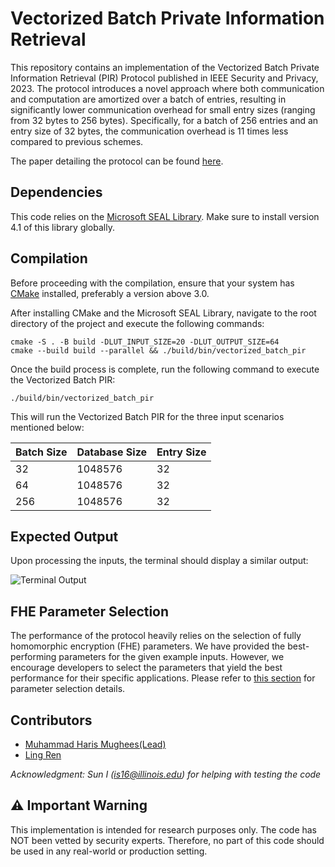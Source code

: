 # Vectorized Batch Private Information Retrieval

This repository contains an implementation of the Vectorized Batch Private Information Retrieval (PIR) Protocol published in IEEE Security and Privacy, 2023. The protocol introduces a novel approach where both communication and computation are amortized over a batch of entries, resulting in significantly lower communication overhead for small entry sizes (ranging from 32 bytes to 256 bytes). Specifically, for a batch of 256 entries and an entry size of 32 bytes, the communication overhead is 11 times less compared to previous schemes.

The paper detailing the protocol can be found [here](https://ia.cr/2022/1262).

## Dependencies

This code relies on the [Microsoft SEAL Library](https://github.com/Microsoft/SEAL#citing-microsoft-seal). Make sure to install version 4.1 of this library globally.

## Compilation

Before proceeding with the compilation, ensure that your system has [CMake](https://cmake.org) installed, preferably a version above 3.0.

After installing CMake and the Microsoft SEAL Library, navigate to the root directory of the project and execute the following commands:

```
cmake -S . -B build -DLUT_INPUT_SIZE=20 -DLUT_OUTPUT_SIZE=64
cmake --build build --parallel && ./build/bin/vectorized_batch_pir
```

Once the build process is complete, run the following command to execute the Vectorized Batch PIR:

```
./build/bin/vectorized_batch_pir
```

This will run the Vectorized Batch PIR for the three input scenarios mentioned below:

| Batch Size | Database Size | Entry Size |
|------------|---------------|------------|
| 32         | 1048576       | 32         |
| 64         | 1048576       | 32         |
| 256        | 1048576       | 32         |

## Expected Output

Upon processing the inputs, the terminal should display a similar output:

![Terminal Output](https://github.com/mhmughees/vectorized_batchpir/assets/6435443/5112f7e3-2087-4223-88f1-4abf2037357d)


## FHE Parameter Selection

The performance of the protocol heavily relies on the selection of fully homomorphic encryption (FHE) parameters. We have provided the best-performing parameters for the given example inputs. However, we encourage developers to select the parameters that yield the best performance for their specific applications. Please refer to [this section](https://github.com/mhmughees/vectorized_batchpir/blob/370780f0bd58a99f18dda60e6fb2cde5c2e815f4/src/utils.h#L108) for parameter selection details.

## Contributors
 - [Muhammad Haris Mughees(Lead)](https://mhmughees.github.io)
 - [Ling Ren](https://sites.google.com/view/renling)

*Acknowledgment: Sun I (is16@illinois.edu) for helping with testing the code*

## ⚠️ Important Warning

This implementation is intended for research purposes only. The code has NOT been vetted by security experts. Therefore, no part of this code should be used in any real-world or production setting.
